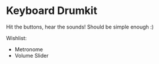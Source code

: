 # Keyboard Drumkit
Hit the buttons, hear the sounds! Should be simple enough :)

Wishlist:
* Metronome
* Volume Slider

